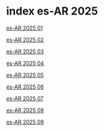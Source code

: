 # index es-AR 2025

<a href="./01">es-AR 2025 01</a>

<a href="./02">es-AR 2025 02</a>

<a href="./03">es-AR 2025 03</a>

<a href="./04">es-AR 2025 04</a>

<a href="./05">es-AR 2025 05</a>

<a href="./06">es-AR 2025 06</a>

<a href="./07">es-AR 2025 07</a>

<a href="./08">es-AR 2025 08</a>

<a href="./09">es-AR 2025 09</a>
